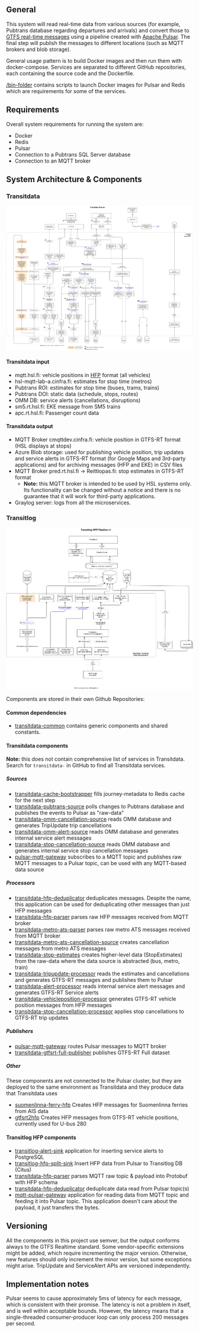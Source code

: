 ## General

This system will read real-time data from various sources (for example, Pubtrans database regarding departures and arrivals)
and convert those to [GTFS real-time messages](https://developers.google.com/transit/gtfs-realtime/gtfs-realtime-proto) using a pipeline created with [Apache Pulsar](https://pulsar.incubator.apache.org/). The final step will publish the messages to different locations (such as MQTT brokers and blob storage).

General usage pattern is to build Docker images and then run them with docker-compose.
Services are separated to different GitHub repositories, each containing the source code and the Dockerfile.

[/bin-folder](/bin) contains scripts to launch Docker images for Pulsar and Redis which are
requirements for some of the services.

## Requirements

Overall system requirements for running the system are:

- Docker
- Redis
- Pulsar
- Connection to a Pubtrans SQL Server database
- Connection to an MQTT broker

## System Architecture & Components

### Transitdata

![Alt text](transitdata_data_flow_drawio.png?raw=true "Transitdata System Architecture")

#### Transitdata input
- mqtt.hsl.fi: vehicle positions in [HFP](https://digitransit.fi/en/developers/apis/4-realtime-api/vehicle-positions/) format (all vehicles)
- hsl-mqtt-lab-a.cinfra.fi: estimates for stop time (metros)
- Pubtrans ROI: estimates for stop time (buses, trams, trains)
- Pubtrans DOI: static data (schedule, stops, routes)
- OMM DB: service alerts (cancellations, disruptions)
- sm5.rt.hsl.fi: EKE message from SM5 trains
- apc.rt.hsl.fi: Passenger count data

#### Transitdata output

- MQTT Broker cmqttdev.cinfra.fi: vehicle position in GTFS-RT format (HSL displays at stops)
- Azure Blob storage: used for publishing vehicle position, trip updates and service alerts in GTFS-RT format (for Google Maps and 3rd-party applications) and for archiving messages (HFP and EKE) in CSV files
- MQTT Broker pred.rt.hsl.fi -> Reittiopas.fi: stop estimates in GTFS-RT format
  - **Note:** this MQTT broker is intended to be used by HSL systems only. Its functionality can be changed without a notice and there is no guarantee that it will work for third-party applications.
- Graylog server: logs from all the microservices.

### Transitlog

![Alt text](transitlog_hfp_data_flow_drawio.png?raw=true "Transitlog System Architecture")

Components are stored in their own Github Repositories:

#### Common dependencies

- [transitdata-common](https://github.com/HSLdevcom/transitdata-common) contains generic components and shared constants.

#### Transitdata components

**Note:** this does not contain comprehensive list of services in Transitdata. Search for `transitdata-` in GitHub to find all Transitdata services.

##### Sources

- [transitdata-cache-bootstrapper](https://github.com/HSLdevcom/transitdata-cache-bootstrapper) fills journey-metadata to Redis cache for the next step
- [transitdata-pubtrans-source](https://github.com/HSLdevcom/transitdata-pubtrans-source) polls changes to Pubtrans database and publishes the events to Pulsar as "raw-data"
- [transitdata-omm-cancellation-source](https://github.com/HSLdevcom/transitdata-omm-cancellation-source) reads OMM database and generates TripUpdate trip cancellations
- [transitdata-omm-alert-source](https://github.com/HSLdevcom/transitdata-omm-alert-source) reads OMM database and generates internal service alert messages
- [transitdata-stop-cancellation-source](https://github.com/HSLdevcom/transitdata-stop-cancellation-source) reads OMM database and generates internal service stop cancellation messages
- [pulsar-mqtt-gateway](https://github.com/HSLdevcom/pulsar-mqtt-gateway) subscribes to a MQTT topic and publishes raw MQTT messages to a Pulsar topic, can be used with any MQTT-based data source

##### Processors

- [transitdata-hfp-deduplicator](https://github.com/HSLdevcom/transitdata-hfp-deduplicator) deduplicates messages. Despite the name, this application can be used for deduplicating other messages than just HFP messages
- [transitdata-hfp-parser](https://github.com/HSLdevcom/transitdata-hfp-parser) parses raw HFP messages received from MQTT broker
- [transitdata-metro-ats-parser](https://github.com/HSLdevcom/transitdata-metro-ats-parser) parses raw metro ATS messages received from MQTT broker
- [transitdata-metro-ats-cancellation-source](https://github.com/HSLdevcom/transitdata-metro-ats-cancellation-source) creates cancellation messages from metro ATS messages
- [transitdata-stop-estimates](https://github.com/HSLdevcom/transitdata-stop-estimates) creates higher-level data (StopEstimates) from the raw-data where the data source is abstracted (bus, metro, train)
- [transitdata-tripupdate-processor](https://github.com/HSLdevcom/transitdata-tripupdate-processor) reads the estimates and cancellations and generates GTFS-RT messages and publishes them to Pulsar
- [transitdata-alert-processor](https://github.com/HSLdevcom/transitdata-alert-processor) reads internal service alert messages and generates GTFS-RT Service alerts
- [transitdata-vehicleposition-processor](https://github.com/HSLdevcom/transitdata-alert-processor) generates GTFS-RT vehicle position messages from HFP messages
- [transitdata-stop-cancellation-processor](https://github.com/HSLdevcom/transitdata-stop-cancellation-processor) applies stop cancellations to GTFS-RT trip updates

##### Publishers

- [pulsar-mqtt-gateway](https://github.com/HSLdevcom/pulsar-mqtt-gateway) routes Pulsar messages to MQTT broker
- [transitdata-gtfsrt-full-publisher](https://github.com/HSLdevcom/transitdata-gtfsrt-full-publisher) publishes GTFS-RT Full dataset

##### Other

These components are not connected to the Pulsar cluster, but they are deployed to the same environment as Transitdata and they produce data that Transitdata uses

- [suomenlinna-ferry-hfp](https://github.com/HSLdevcom/suomenlinna-ferry-hfp) Creates HFP messages for Suomenlinna ferries from AIS data
- [gtfsrt2hfp](https://github.com/HSLdevcom/gtfsrt2hfp) Creates HFP messages from GTFS-RT vehicle positions, currently used for U-bus 280 

#### Transitlog HFP components

- [transitlog-alert-sink](https://github.com/HSLdevcom/transitlog-alert-sink) application for inserting service alerts to PostgreSQL
- [transitlog-hfp-split-sink](https://github.com/HSLdevcom/transitlog-hfp-split-sink) Insert HFP data from Pulsar to Transitlog DB (Citus)
- [transitdata-hfp-parser](https://github.com/HSLdevcom/transitdata-hfp-parser) parses MQTT raw topic & payload into Protobuf with HFP schema
- [transitdata-hfp-deduplicator](https://github.com/HSLdevcom/transitdata-hfp-deduplicator) deduplicate data read from Pulsar topic(s)
- [mqtt-pulsar-gateway](https://github.com/HSLdevcom/mqtt-pulsar-gateway) application for reading data from MQTT topic and feeding it into Pulsar topic. This application doesn't care about the payload, it just transfers the bytes.

## Versioning

All the components in this project use semver, but the output conforms always to the GTFS Realtime standard. Some vendor-specific extensions might be added, which require incrementing the major version. Otherwise, new features should only increment the minor version, but some exceptions might arise. TripUpdate and ServiceAlert APIs are versioned independently.

## Implementation notes

Pulsar seems to cause approximately 5ms of latency for each message, which is consistent with their promise. The latency is not a problem in itself, and is well within acceptable bounds. However, the latency means that a single-threaded consumer-producer loop can only process 200 messages per second.
